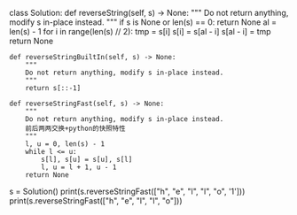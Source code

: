 class Solution:
    def reverseString(self, s) -> None:
        """
        Do not return anything, modify s in-place instead.
        """
        if s is None or len(s) == 0:
            return None
        al = len(s) - 1
        for i in range(len(s) // 2):
            tmp = s[i]
            s[i] = s[al - i]
            s[al - i] = tmp
        return None

    def reverseStringBuiltIn(self, s) -> None:
        """
        Do not return anything, modify s in-place instead.
        """
        return s[::-1]

    def reverseStringFast(self, s) -> None:
        """
        Do not return anything, modify s in-place instead.
        前后两两交换+python的快照特性
        """
        l, u = 0, len(s) - 1
        while l <= u:
            s[l], s[u] = s[u], s[l]
            l, u = l + 1, u - 1
        return None


s = Solution()
print(s.reverseStringFast(["h", "e", "l", "l", "o", '1']))
print(s.reverseStringFast(["h", "e", "l", "l", "o"]))
